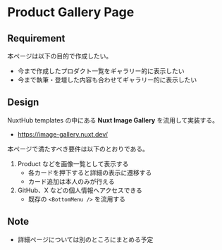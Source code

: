 # Product Gallery Page

## Requirement

本ページは以下の目的で作成したい。

- 今まで作成したプロダクト一覧をギャラリー的に表示したい
- 今まで執筆・登壇した内容も合わせてギャラリー的に表示したい

## Design

NuxtHub templates の中にある **Nuxt Image Gallery** を流用して実装する。

- https://image-gallery.nuxt.dev/

本ページで満たすべき要件は以下のとおりである。

1. Product などを画像一覧として表示する
   - 各カードを押下すると詳細の表示に遷移する
   - カード追加は本人のみが行える
2. GitHub、X などの個人情報へアクセスできる
   - 既存の `<BottomMenu />` を流用する

## Note

- 詳細ページについては別のところにまとめる予定
